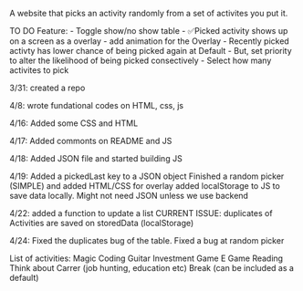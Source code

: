 A website that picks an activity randomly from a set of activites you put it. 

TO DO Feature:
    - Toggle show/no show table 
    - ✅Picked activity shows up on a screen as a overlay
    - add animation for the Overlay
    - Recently picked activty has lower chance of being picked again at Default
        - But, set priority to alter the likelihood of being picked consectively
    - Select how many activites to pick

3/31: created a repo

4/8: wrote fundational codes on HTML, css, js

4/16: Added some CSS and HTML

4/17: Added commonts on README and JS

4/18: Added JSON file and started building JS

4/19: Added a pickedLast key to a JSON object
      Finished a random picker (SIMPLE) and added HTML/CSS for overlay
      added localStorage to JS to save data locally. Might not need JSON unless we use backend

4/22: added a function to update a list
        CURRENT ISSUE: duplicates of Activities are saved on storedData (localStorage)

4/24: Fixed the duplicates bug of the table. Fixed a bug at random picker

List of activities: 
    Magic
    Coding
    Guitar
    Investment
    Game 
    E Game
    Reading
    Think about Carrer (job hunting, education etc)
    Break (can be included as a default)
